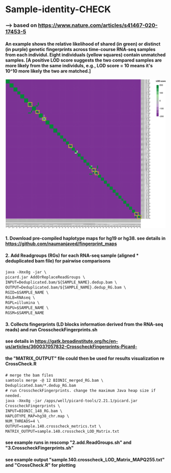 # Sample-identity-CHECK
### --> based on https://www.nature.com/articles/s41467-020-17453-5

#### An example shows the relative likelihood of shared (in green) or distinct (in purple) genetic fingerprints across time-course RNA-seq samples from each individul. Eight individuals (yellow squares) contain unmatched samples. [A positive LOD score suggests the two compared samples are more likely from the same individuls, e.g., LOD score = 10 means it's 10^10 more likely the two are matched.]
![Screenshot](LOD_matrxi.png)

#### 1. Download pre-compiled haplotype maps for hg19 or hg38. see details in https://github.com/naumanjaved/fingerprint_maps

#### 2. Add Readgroups (RGs) for each RNA-seq sample (aligned * deduplicated bam file) for pairwise comparisons
```
java -Xmx8g -jar \
picard.jar AddOrReplaceReadGroups \
INPUT=Deduplicated.bam/${SAMPLE_NAME}.dedup.bam \
OUTPUT=Deduplicated.bam/${SAMPLE_NAME}.dedup_RG.bam \
RGID=$SAMPLE_NAME \
RGLB=RNAseq \
RGPL=illumina \
RGPU=$SAMPLE_NAME \
RGSM=$SAMPLE_NAME
```
#### 3. Collects fingerprints (LD blocks information derived from the RNA-seq reads) and run CrosscheckFingerprints.sh
#### see details in https://gatk.broadinstitute.org/hc/en-us/articles/360037057832-CrosscheckFingerprints-Picard-
#### the "MATRIX_OUTPUT" file could then be used for results visualization re CrossCheck.R
```
# merge the bam files
samtools merge -@ 12 BIONIC_merged_RG.bam \
Deduplicated.bam/*.dedup_RG.bam 
# run CrosscheckFingerprints. change the maximum Java heap size if needed.
java -Xmx8g -jar /apps/well/picard-tools/2.21.1/picard.jar CrosscheckFingerprints \
INPUT=BIONIC_148_RG.bam \
HAPLOTYPE_MAP=hg38_chr.map \
NUM_THREADS=4 \
OUTPUT=sample.140.crosscheck_metrics.txt \
MATRIX_OUTPUT=sample.140.crosscheck_LOD_Matrix.txt
```
#### see example runs in rescomp "2.add.ReadGroups.sh" and "3.CrosscheckFingerprints.sh"
#### see example output "sample.140.crosscheck_LOD_Matrix_MAPQ255.txt" and "CrossCheck.R" for plotting
